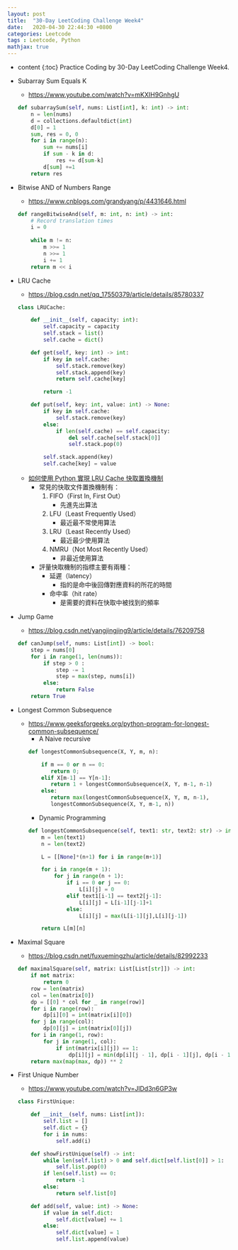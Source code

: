 ```yaml
---
layout: post
title:  "30-Day LeetCoding Challenge Week4"
date:   2020-04-30 22:44:30 +0800
categories: Leetcode
tags : Leetcode, Python 
mathjax: true
---
```

* content 
{:toc}
Practice Coding by 30-Day LeetCoding Challenge Week4.




* Subarray Sum Equals K
    * https://www.youtube.com/watch?v=mKXIH9GnhgU
    ```python
    def subarraySum(self, nums: List[int], k: int) -> int:
        n = len(nums)
        d = collections.defaultdict(int)
        d[0] = 1
        sum, res = 0, 0
        for i in range(n):
            sum += nums[i]
            if sum - k in d:
                res += d[sum-k]
            d[sum] +=1
        return res
    ```
* Bitwise AND of Numbers Range
    * https://www.cnblogs.com/grandyang/p/4431646.html
    ```python
    def rangeBitwiseAnd(self, m: int, n: int) -> int:
        # Record translation times
        i = 0
        
        while m != n:
            m >>= 1
            n >>= 1
            i += 1
        return m << i
    ```
* LRU Cache
    * https://blog.csdn.net/qq_17550379/article/details/85780337
    ```python
    class LRUCache:

        def __init__(self, capacity: int):
            self.capacity = capacity
            self.stack = list()
            self.cache = dict()

        def get(self, key: int) -> int:
            if key in self.cache:
                self.stack.remove(key)
                self.stack.append(key)
                return self.cache[key]

            return -1

        def put(self, key: int, value: int) -> None:
            if key in self.cache:
                self.stack.remove(key)
            else:
                if len(self.cache) == self.capacity:
                    del self.cache[self.stack[0]]
                    self.stack.pop(0)

            self.stack.append(key)
            self.cache[key] = value
    ```
    * [如何使用 Python 實現 LRU Cache 快取置換機制](https://blog.techbridge.cc/2019/04/06/how-to-use-python-implement-least-recently-used/)
        * 常見的快取文件置換機制有：
            1. FIFO（First In, First Out）
                * 先進先出算法
            2. LFU（Least Frequently Used）
                * 最近最不常使用算法
            3. LRU（Least Recently Used）
                * 最近最少使用算法
            4. NMRU（Not Most Recently Used）
                * 非最近使用算法
        * 評量快取機制的指標主要有兩種：
            * 延遲（latency）
                * 指的是命中後回傳對應資料的所花的時間
            * 命中率（hit rate）
                * 是需要的資料在快取中被找到的頻率
    
* Jump Game
    * https://blog.csdn.net/yangjingjing9/article/details/76209758
    ```python
    def canJump(self, nums: List[int]) -> bool:
        step = nums[0]
        for i in range(1, len(nums)):
            if step > 0 :
                step -= 1
                step = max(step, nums[i])
            else:
                return False
        return True
    ```
* Longest Common Subsequence
    * https://www.geeksforgeeks.org/python-program-for-longest-common-subsequence/
        * A Naive recursive
        ```python
        def longestCommonSubsequence(X, Y, m, n): 
  
            if m == 0 or n == 0: 
               return 0; 
            elif X[m-1] == Y[n-1]: 
               return 1 + longestCommonSubsequence(X, Y, m-1, n-1)
            else: 
               return max(longestCommonSubsequence(X, Y, m, n-1),
               longestCommonSubsequence(X, Y, m-1, n))
        ```
        * Dynamic Programming 
        ```python
        def longestCommonSubsequence(self, text1: str, text2: str) -> int:
            m = len(text1)
            n = len(text2)

            L = [[None]*(n+1) for i in range(m+1)]

            for i in range(m + 1):
                for j in range(n + 1):
                    if i == 0 or j == 0:
                        L[i][j] = 0
                    elif text1[i-1] == text2[j-1]:
                        L[i][j] = L[i-1][j-1]+1
                    else:
                        L[i][j] = max(L[i-1][j],L[i][j-1])

            return L[m][n]
        ```
* Maximal Square
    * https://blog.csdn.net/fuxuemingzhu/article/details/82992233
    ```python
    def maximalSquare(self, matrix: List[List[str]]) -> int:
        if not matrix: 
            return 0
        row = len(matrix)
        col = len(matrix[0])
        dp = [[0] * col for _ in range(row)]
        for i in range(row):
            dp[i][0] = int(matrix[i][0])
        for j in range(col):
            dp[0][j] = int(matrix[0][j])
        for i in range(1, row):
            for j in range(1, col):
                if int(matrix[i][j]) == 1:
                    dp[i][j] = min(dp[i][j - 1], dp[i - 1][j], dp[i - 1][j - 1]) + 1
        return max(map(max, dp)) ** 2
    ```
* First Unique Number
	* https://www.youtube.com/watch?v=JlDd3n6GP3w 
    ```python
    class FirstUnique:

        def __init__(self, nums: List[int]):
            self.list = []
            self.dict = {}
            for i in nums:
                self.add(i)

        def showFirstUnique(self) -> int:
            while len(self.list) > 0 and self.dict[self.list[0]] > 1:
                self.list.pop(0)
            if len(self.list) == 0:
                return -1
            else:
                return self.list[0]

        def add(self, value: int) -> None:
            if value in self.dict:
                self.dict[value] += 1
            else:
                self.dict[value] = 1
                self.list.append(value)
    ```